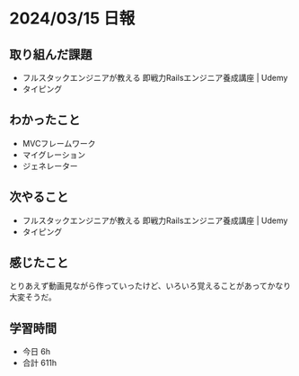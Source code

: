 # 2024/03/15 日報

## 取り組んだ課題
- フルスタックエンジニアが教える 即戦力Railsエンジニア養成講座 | Udemy
- タイピング

## わかったこと
- MVCフレームワーク
- マイグレーション
- ジェネレーター

## 次やること
- フルスタックエンジニアが教える 即戦力Railsエンジニア養成講座 | Udemy
- タイピング

## 感じたこと
とりあえず動画見ながら作っていったけど、いろいろ覚えることがあってかなり大変そうだ。

## 学習時間
- 今日 6h
- 合計 611h

